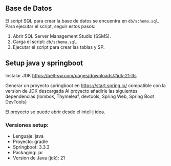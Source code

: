 ## Base de Datos

El script SQL para crear la base de datos se encuentra en `db/schema.sql`. Para ejecutar el script, seguir estos pasos:

1. Abrir SQL Server Management Studio (SSMS).
2. Carga el script: `db/schema.sql`.
3. Ejecutar el script para crear las tablas y SP.


## Setup java y springboot

Instalar JDK https://bell-sw.com/pages/downloads/#jdk-21-lts

Generar un proyecto springboot en https://start.spring.io/ compatible con la version de JDK descargada
Al proyecto añadirle las siguientes dependencias
{lombok, Thymeleaf, devtools, Spring Web, Spring Boot DevTools}

El proyecto se puede abrir desde el intellij idea.
 
### Versiones setup:

- Lenguaje: java
- Proyecto: gradle
- Springboot: 3.3.3
- Packaging: jar
- Version de Java (jdk): 21
